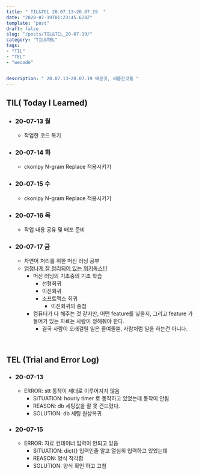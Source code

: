 ```yaml
---
title: " TIL&TEL 20.07.13~20.07.19  "
date: "2020-07-19T01:23:45.678Z"
template: "post"
draft: false
slug: "/posts/TIL&TEL_20-07-19/"
category: "TIL&TEL"
tags:
- "TIL"
- "TEL"
- "wecode"


description: " 20.07.13~20.07.19 배운것, 씨름한것들 "
---
```


## TIL( Today I Learned)

- ### 20-07-13 월

  - 작업한 코드 복기

- ### 20-07-14 화

  - ckonlpy N-gram Replace 적용시키기 

    

- ### 20-07-15 수

  - ckonlpy N-gram Replace 적용시키기 

    

- ### 20-07-16 목

  - 작업 내용 공유 및 배포 준비

- ### 20-07-17 금

  - 자연어 처리를 위한 머신 러닝 공부
  - [엄청나게 잘 정리되어 있는 위키독스!!! ](https://wikidocs.net/book/2155)
    - 머신 러닝의 기초중의 기초 학습
      - 선형회귀
      - 이진회귀
      - 소프트맥스 회귀
        - 이진회귀의 중첩
    - 컴퓨터가 다 해주는 것 같지만, 어떤 feature를 넣을지, 그리고 feature 가 들어가 있는 자료는 사람이 정해줘야 한다.
      - 결국 사람이 오래걸릴 일은 줄여줄뿐, 사람처럼 일을 하는건 아니다. 

​	

## TEL (Trial and Error Log)

- ### 20-07-13

  - ERROR: stt 동작이 제대로 이루어지지 않음
    - SITUATION: hourly timer 로 동작하고 있었는데 동작이 안됨
    - REASON: db 세팅값을 잘 못 건드렸다.
    - SOLUTION: db 세팅 원상복귀

- ### 20-07-15

  - ERROR: 자료 컨테이너 입력이 안되고 있음
    - SITUATION: dict{} 입력인줄 알고 열심히 입력하고 있었는데
    - REASON: 양식 착각함
    - SOLUTION: 양식 확인 하고 고침